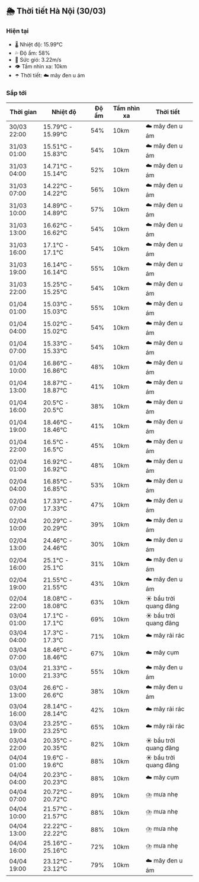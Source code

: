 ## 🌦️ Thời tiết Hà Nội (30/03)

### Hiện tại

- 🌡️ Nhiệt độ: 15.99℃
- 💦 Độ ẩm: 58%
- 💨 Sức gió: 3.22m/s
- 👁️ Tầm nhìn xa: 10km
- ☂️ Thời tiết: ☁️ mây đen u ám

### Sắp tới

| Thời gian | Nhiệt độ | Độ ẩm | Tầm nhìn xa | Thời tiết |
| --- | --- | --- | --- | --- |
| 30/03 22:00 | 15.79℃ - 15.99℃ | 54% | 10km | ☁️ mây đen u ám |
| 31/03 01:00 | 15.51℃ - 15.83℃ | 54% | 10km | ☁️ mây đen u ám |
| 31/03 04:00 | 14.71℃ - 15.14℃ | 52% | 10km | ☁️ mây đen u ám |
| 31/03 07:00 | 14.22℃ - 14.22℃ | 56% | 10km | ☁️ mây đen u ám |
| 31/03 10:00 | 14.89℃ - 14.89℃ | 57% | 10km | ☁️ mây đen u ám |
| 31/03 13:00 | 16.62℃ - 16.62℃ | 54% | 10km | ☁️ mây đen u ám |
| 31/03 16:00 | 17.1℃ - 17.1℃ | 54% | 10km | ☁️ mây đen u ám |
| 31/03 19:00 | 16.14℃ - 16.14℃ | 55% | 10km | ☁️ mây đen u ám |
| 31/03 22:00 | 15.25℃ - 15.25℃ | 54% | 10km | ☁️ mây đen u ám |
| 01/04 01:00 | 15.03℃ - 15.03℃ | 55% | 10km | ☁️ mây đen u ám |
| 01/04 04:00 | 15.02℃ - 15.02℃ | 54% | 10km | ☁️ mây đen u ám |
| 01/04 07:00 | 15.33℃ - 15.33℃ | 54% | 10km | ☁️ mây đen u ám |
| 01/04 10:00 | 16.86℃ - 16.86℃ | 48% | 10km | ☁️ mây đen u ám |
| 01/04 13:00 | 18.87℃ - 18.87℃ | 41% | 10km | ☁️ mây đen u ám |
| 01/04 16:00 | 20.5℃ - 20.5℃ | 38% | 10km | ☁️ mây đen u ám |
| 01/04 19:00 | 18.46℃ - 18.46℃ | 41% | 10km | ☁️ mây đen u ám |
| 01/04 22:00 | 16.5℃ - 16.5℃ | 45% | 10km | ☁️ mây đen u ám |
| 02/04 01:00 | 16.92℃ - 16.92℃ | 48% | 10km | ☁️ mây đen u ám |
| 02/04 04:00 | 16.85℃ - 16.85℃ | 53% | 10km | ☁️ mây đen u ám |
| 02/04 07:00 | 17.33℃ - 17.33℃ | 47% | 10km | ☁️ mây đen u ám |
| 02/04 10:00 | 20.29℃ - 20.29℃ | 39% | 10km | ☁️ mây đen u ám |
| 02/04 13:00 | 24.46℃ - 24.46℃ | 30% | 10km | ☁️ mây đen u ám |
| 02/04 16:00 | 25.1℃ - 25.1℃ | 31% | 10km | ☁️ mây đen u ám |
| 02/04 19:00 | 21.55℃ - 21.55℃ | 43% | 10km | ☁️ mây đen u ám |
| 02/04 22:00 | 18.08℃ - 18.08℃ | 63% | 10km | ☀️ bầu trời quang đãng |
| 03/04 01:00 | 17.1℃ - 17.1℃ | 69% | 10km | ☀️ bầu trời quang đãng |
| 03/04 04:00 | 17.3℃ - 17.3℃ | 71% | 10km | ☁️ mây rải rác |
| 03/04 07:00 | 18.46℃ - 18.46℃ | 67% | 10km | ☁️ mây cụm |
| 03/04 10:00 | 21.33℃ - 21.33℃ | 55% | 10km | ☁️ mây đen u ám |
| 03/04 13:00 | 26.6℃ - 26.6℃ | 38% | 10km | ☁️ mây đen u ám |
| 03/04 16:00 | 28.14℃ - 28.14℃ | 42% | 10km | ☁️ mây rải rác |
| 03/04 19:00 | 23.25℃ - 23.25℃ | 65% | 10km | ☁️ mây rải rác |
| 03/04 22:00 | 20.35℃ - 20.35℃ | 82% | 10km | ☀️ bầu trời quang đãng |
| 04/04 01:00 | 19.6℃ - 19.6℃ | 88% | 10km | ☀️ bầu trời quang đãng |
| 04/04 04:00 | 20.23℃ - 20.23℃ | 88% | 10km | ☁️ mây cụm |
| 04/04 07:00 | 20.72℃ - 20.72℃ | 89% | 10km | ⛈️ mưa nhẹ |
| 04/04 10:00 | 21.57℃ - 21.57℃ | 88% | 10km | ⛈️ mưa nhẹ |
| 04/04 13:00 | 22.22℃ - 22.22℃ | 88% | 10km | ⛈️ mưa nhẹ |
| 04/04 16:00 | 25.16℃ - 25.16℃ | 72% | 10km | ⛈️ mưa nhẹ |
| 04/04 19:00 | 23.12℃ - 23.12℃ | 79% | 10km | ☁️ mây đen u ám |
